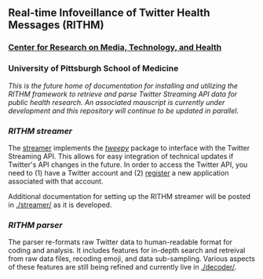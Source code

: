 ## Real-time Infoveillance of Twitter Health Messages (RITHM)
### [Center for Research on Media, Technology, and Health](http://mth.pitt.edu/)
### University of Pittsburgh School of Medicine

_This is the future home of documentation for installing and utilizing the RITHM framework to retrieve and parse Twitter Streaming API data for public health research. An associated mauscript is currently under development and this repository will continue to be updated in parallel._

### _RITHM streamer_
The [streamer](https://github.com/CRMTH/RITHM/tree/master/streamer) implements the _[tweepy](http://www.tweepy.org/)_ package to interface with the Twitter Streaming API. This allows for easy integration of technical updates if Twitter's API changes in the future. In order to access the Twitter API, you need to (1) have a Twitter account and (2) [register](https://apps.twitter.com/) a new application associated with that account. 

Additional documentation for setting up the RITHM streamer will be posted in [./streamer/](https://github.com/CRMTH/RITHM/tree/master/streamer) as it is developed. 

### _RITHM parser_
The parser re-formats raw Twitter data to human-readable format for coding and analysis. It includes features for in-depth search and retreival from raw data files, recoding emoji, and data sub-sampling. Various aspects of these features are still being refined and currently live in  [./decoder/](https://github.com/CRMTH/RITHM/tree/master/decoder). 

